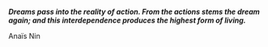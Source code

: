 _**Dreams pass into the reality of action. From the actions stems the dream again; and this interdependence produces the highest form of living.**_

Anaïs Nin